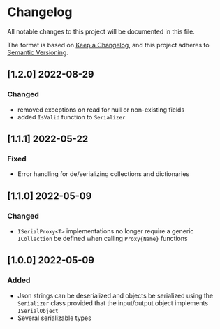# Changelog
All notable changes to this project will be documented in this file.

The format is based on [Keep a Changelog](https://keepachangelog.com/en/1.0.0/),
and this project adheres to [Semantic Versioning](https://semver.org/spec/v2.0.0.html).

## [1.2.0] 2022-08-29
### Changed
- removed exceptions on read for null or non-existing fields
- added `IsValid` function to `Serializer`

## [1.1.1] 2022-05-22
### Fixed
- Error handling for de/serializing collections and dictionaries

## [1.1.0] 2022-05-09
### Changed
- `ISerialProxy<T>` implementations no longer require a generic `ICollection` be defined when calling `Proxy{Name}` functions 

## [1.0.0] 2022-05-09
### Added
- Json strings can be deserialized and objects be serialized using the `Serializer` class provided that the input/output object implements `ISerialObject`
- Several serializable types